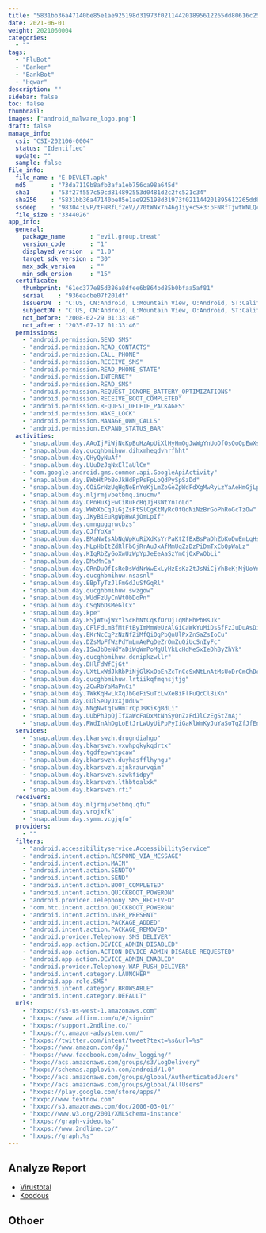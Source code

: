 ```yaml
---
title: "5831bb36a47140be85e1ae925198d31973f021144201895612265dd80616c257"
date: 2021-06-01
weight: 2021060004
categories:
  - ""
tags:
  - "FluBot"
  - "Banker"
  - "BankBot"
  - "Hqwar"
description: ""
sidebar: false
toc: false
thumbnail: 
images: ["android_malware_logo.png"]
draft: false
manage_info:
  csi: "CSI-202106-0004"
  status: "Identified"
  update: ""
  sample: false
file_info:
  file_name : "E DEVLET.apk"
  md5       : "73da7119b8afb3afa1eb756ca98a645d"
  sha1	    : "53f27f557c59cd814892553d0481d2c2fc521c34"
  sha256    : "5831bb36a47140be85e1ae925198d31973f021144201895612265dd80616c257"
  ssdeep    : "98304:LvP/tFNRfLf2eV//70tWNx7n46gIiy+cS+3:pFNRfTjwtWNLQcS+3"
  file_size : "3344026"
app_info:
  general:
    package_name       : "evil.group.treat"
    version_code       : "1"
    displayed_version  : "1.0"
    target_sdk_version : "30"
    max_sdk_version    : ""
    min_sdk_ersion     : "15"
  certificate:
    thumbprint: "61ed377e85d386a8dfee6b864bd85b0bfaa5af81"
    serial    : "936eacbe07f201df"
    issuerDN  : "C:US, CN:Android, L:Mountain View, O:Android, ST:California, OU:Android, email:android@android.com"
    subjectDN : "C:US, CN:Android, L:Mountain View, O:Android, ST:California, OU:Android, email:android@android.com"
    not_before: "2008-02-29 01:33:46"
    not_after : "2035-07-17 01:33:46"
  permissions:
    - "android.permission.SEND_SMS"
    - "android.permission.READ_CONTACTS"
    - "android.permission.CALL_PHONE"
    - "android.permission.RECEIVE_SMS"
    - "android.permission.READ_PHONE_STATE"
    - "android.permission.INTERNET"
    - "android.permission.READ_SMS"
    - "android.permission.REQUEST_IGNORE_BATTERY_OPTIMIZATIONS"
    - "android.permission.RECEIVE_BOOT_COMPLETED"
    - "android.permission.REQUEST_DELETE_PACKAGES"
    - "android.permission.WAKE_LOCK"
    - "android.permission.MANAGE_OWN_CALLS"
    - "android.permission.EXPAND_STATUS_BAR"
  activities:
    - "snap.album.day.AAoIjFiWjNcKpBuHzApUiXlHyHmOgJwWgYnUoDfOsQoQpEwXsNo"
    - "snap.album.day.qucghbmihuw.dihxmheqdvhrfhht"
    - "snap.album.day.QHyQyNuAf"
    - "snap.album.day.LUuDzJqNxElIaUlCm"
    - "com.google.android.gms.common.api.GoogleApiActivity"
    - "snap.album.day.EWbHtPbBoJkHdPpPsFpLoQdPySpSzDd"
    - "snap.album.day.COiGrNzUqHgNeEnYeKjLmZoGeZpWdFdXgMwRyLzYaAeHmGjLp"
    - "snap.album.day.mljrmjvbetbmq.inucmv"
    - "snap.album.day.OPnHuXjEwCiRuFcBqJjHsWtYnToLd"
    - "snap.album.day.WWbXbCqJiGjZsFtSlCgKtMyRcOfQdNiNzBrGoPhRoGcTzOw"
    - "snap.album.day.JKyBiEuRgWpHwAjOmLpIf"
    - "snap.album.day.qmngugqrwcbzs"
    - "snap.album.day.QJfYoXa"
    - "snap.album.day.BMaNwIsAbNgWpKuRiXdKsYrPaKtZfBxBsPaDhZbKoDwEmLqHsEuDoRq"
    - "snap.album.day.MLpHbItZdRlFbGjRrAuJxAfMmUqZzDzPiDmTxCbQpWaLz"
    - "snap.album.day.KIgRbZyGoXwUzWpYpJeEeAaSzYmCjOxPwObLi"
    - "snap.album.day.DMxMnCa"
    - "snap.album.day.ORnDuOfIsReDsWdNrWwExLyHzEsKzZtJsNiCjYhBeKjMjUoYn"
    - "snap.album.day.qucghbmihuw.nsasnl"
    - "snap.album.day.EBpTyTzJlFmGdJuSfGqRl"
    - "snap.album.day.qucghbmihuw.swzgow"
    - "snap.album.day.WUdFzUyCnWtObDoPn"
    - "snap.album.day.CSqNbDsMeGlCx"
    - "snap.album.day.kpe"
    - "snap.album.day.BSjWtGjWxYlScBhNtCqKfDrOjIqMhHhPbBsJk"
    - "snap.album.day.OFlFdLmBfMtFtByImMmWeUzAlGiCaWkYuMiDsSfFzJuDuAsDiQmXsSt"
    - "snap.album.day.EKrNcCgPzNzNfZiMfQiOgPbQnUlPxZnSaZsIoCu"
    - "snap.album.day.DZsMpFfWzPdYmLmAePgDeZrOmZuQiUcSnIyFc"
    - "snap.album.day.ISwJbDeNdYaDiWqWmPoMgUlYkLcHdMeSxIeDhByZhYk"
    - "snap.album.day.qucghbmihuw.denipkzwllr"
    - "snap.album.day.DHlFdWfEjGt"
    - "snap.album.day.UXtLxWdJkRbPiNjGlKxObEnZcTnCcSxNtLnAtMsUoDrCmChDo"
    - "snap.album.day.qucghbmihuw.lrtiikqfmqnsjtjg"
    - "snap.album.day.ZCwRbYaMaPnCi"
    - "snap.album.day.TWkKqHwLkXqJbGeFiSuTcLwXeBiFlFuQcClBiKn"
    - "snap.album.day.GDlSeDyJxXjUdLw"
    - "snap.album.day.NNgNwTqIwHmTrQpJsKiKgBdLi"
    - "snap.album.day.UUbPhJpQjIfXaWcFaDxMtNhSyQnZzFdJlCzEgStZnAj"
    - "snap.album.day.RWdInAhDgLoEtJrLwUyUiPpPyIiGaKlWmKyJuYaSoTqZfJfEnTo"
  services:
    - "snap.album.day.bkarswzh.drugndiahgo"
    - "snap.album.day.bkarswzh.vxwhpqkykqdrtx"
    - "snap.album.day.tgdfepwhtpcaw"
    - "snap.album.day.bkarswzh.duyhasfflhyngu"
    - "snap.album.day.bkarswzh.xjnkraurvqim"
    - "snap.album.day.bkarswzh.szwkfidpy"
    - "snap.album.day.bkarswzh.lthbtoalxk"
    - "snap.album.day.bkarswzh.rfi"
  receivers:
    - "snap.album.day.mljrmjvbetbmq.qfu"
    - "snap.album.day.vrojxfk"
    - "snap.album.day.symm.vcgjqfo"
  providers:
    - ""
  filters:
    - "android.accessibilityservice.AccessibilityService"
    - "android.intent.action.RESPOND_VIA_MESSAGE"
    - "android.intent.action.MAIN"
    - "android.intent.action.SENDTO"
    - "android.intent.action.SEND"
    - "android.intent.action.BOOT_COMPLETED"
    - "android.intent.action.QUICKBOOT_POWERON"
    - "android.provider.Telephony.SMS_RECEIVED"
    - "com.htc.intent.action.QUICKBOOT_POWERON"
    - "android.intent.action.USER_PRESENT"
    - "android.intent.action.PACKAGE_ADDED"
    - "android.intent.action.PACKAGE_REMOVED"
    - "android.provider.Telephony.SMS_DELIVER"
    - "android.app.action.DEVICE_ADMIN_DISABLED"
    - "android.app.action.ACTION_DEVICE_ADMIN_DISABLE_REQUESTED"
    - "android.app.action.DEVICE_ADMIN_ENABLED"
    - "android.provider.Telephony.WAP_PUSH_DELIVER"
    - "android.intent.category.LAUNCHER"
    - "android.app.role.SMS"
    - "android.intent.category.BROWSABLE"
    - "android.intent.category.DEFAULT"
  urls:
    - "hxxps://s3-us-west-1.amazonaws.com"
    - "hxxps://www.affirm.com/u/#/signin"
    - "hxxps://support.2ndline.co/"
    - "hxxps://c.amazon-adsystem.com/"
    - "hxxps://twitter.com/intent/tweet?text=%s&url=%s"
    - "hxxps://www.amazon.com/dp/"
    - "hxxps://www.facebook.com/adnw_logging/"
    - "hxxp://acs.amazonaws.com/groups/s3/LogDelivery"
    - "hxxp://schemas.applovin.com/android/1.0"
    - "hxxp://acs.amazonaws.com/groups/global/AuthenticatedUsers"
    - "hxxp://acs.amazonaws.com/groups/global/AllUsers"
    - "hxxps://play.google.com/store/apps/"
    - "hxxp://www.textnow.com"
    - "hxxp://s3.amazonaws.com/doc/2006-03-01/"
    - "hxxp://www.w3.org/2001/XMLSchema-instance"
    - "hxxps://graph-video.%s"
    - "hxxps://www.2ndline.co/"
    - "hxxps://graph.%s"
---
```


## Analyze Report

- [Virustotal](https://www.virustotal.com/gui/file/5831bb36a47140be85e1ae925198d31973f021144201895612265dd80616c257)
- [Koodous](https://koodous.com/apks/5831bb36a47140be85e1ae925198d31973f021144201895612265dd80616c257)

## Othoer
